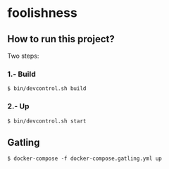 # foolishness

## How to run this project?

Two steps:

### 1.- Build

```console
$ bin/devcontrol.sh build
```

### 2.- Up

```console
$ bin/devcontrol.sh start
```

## Gatling

```console
$ docker-compose -f docker-compose.gatling.yml up
```
